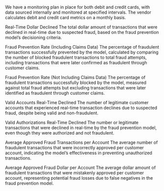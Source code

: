 We have a monitoring plan in place for both debit and credit cards, with data sourced internally and monitored at specified intervals. The vendor calculates debit and credit card metrics on a monthly basis.

Real-Time Dollar Declined
The total dollar amount of transactions that were declined in real-time due to suspected fraud, based on the fraud prevention model’s decisioning criteria.

Fraud Prevention Rate (Including Claims Data)
The percentage of fraudulent transactions successfully prevented by the model, calculated by comparing the number of blocked fraudulent transactions to total fraud attempts, including transactions that were later confirmed as fraudulent through customer claims.

Fraud Prevention Rate (Not Including Claims Data)
The percentage of fraudulent transactions successfully blocked by the model, measured against total fraud attempts but excluding transactions that were later identified as fraudulent through customer claims.

Valid Accounts Real-Time Declined
The number of legitimate customer accounts that experienced real-time transaction declines due to suspected fraud, despite being valid and non-fraudulent.

Valid Authorizations Real-Time Declined
The number or legitimate transactions that were declined in real-time by the fraud prevention model, even though they were authorized and not fraudulent.

Average Approved Fraud Transactions per Account
The average number of fraudulent transactions that were incorrectly approved per customer account, indicating the model’s effectiveness in preventing unauthorized transactions.

Average Approved Fraud Dollar per Account
The average dollar amount of fraudulent transactions that were mistakenly approved per customer account, representing potential fraud losses due to false negatives in the fraud prevention model.
